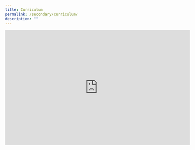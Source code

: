 ```yaml
---
title: Curriculum
permalink: /secondary/curriculum/
description: ""
---
```


<iframe allowfullscreen="true" height="374" width="600" frameborder="0" src="https://docs.google.com/presentation/d/e/2PACX-1vRIIQaCcEd_MeIoM_tGzCFUluvAOpm1omkE3TYxJpFJAnhgQzt2nT13W2VeK-LfYN9-razACxYBReYQ/embed?start=false&amp;loop=false&amp;delayms=3000"></iframe>